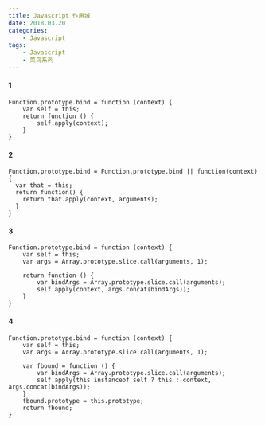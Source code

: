 ```yaml
---
title: Javascript 作用域 
date: 2018.03.20
categories: 
    - Javascript
tags:
    - Javascript
    - 菜鸟系列
---
```

#### 1
    Function.prototype.bind = function (context) {
        var self = this;
        return function () {
            self.apply(context);
        }
    }
#### 2
	Function.prototype.bind = Function.prototype.bind || function(context) {
	  var that = this;
	  return function() {
	    return that.apply(context, arguments);
	  }
	}
#### 3
    Function.prototype.bind = function (context) {
        var self = this;
        var args = Array.prototype.slice.call(arguments, 1);

        return function () {
            var bindArgs = Array.prototype.slice.call(arguments);
            self.apply(context, args.concat(bindArgs));
        }
    }
#### 4
	Function.prototype.bind = function (context) {
	    var self = this;
	    var args = Array.prototype.slice.call(arguments, 1);
	
	    var fbound = function () {
	        var bindArgs = Array.prototype.slice.call(arguments);
	        self.apply(this instanceof self ? this : context, args.concat(bindArgs));
	    }
	    fbound.prototype = this.prototype;
	    return fbound;
	}
